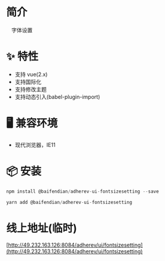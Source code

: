 # 简介
&ensp;&ensp;字体设置

# ✨ 特性
- 支持 vue(2.x)
- 支持国际化
- 支持修改主题
- 支持动态引入(babel-plugin-import)

# 🖥 兼容环境
- 现代浏览器，IE11

# 📦 安装
```javascript
npm install @baifendian/adherev-ui-fontsizesetting --save
``` 

```javascript
yarn add @baifendian/adherev-ui-fontsizesetting
```

# 线上地址(临时)
[http://49.232.163.126:8084/adherev/ui/fontsizesetting](http://49.232.163.126:8084/adherev/ui/fontsizesetting)

